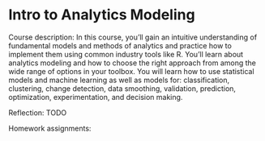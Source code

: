 # Intro to Analytics Modeling

Course description: In this course, you’ll gain an intuitive understanding of fundamental models and methods of analytics and practice how to implement them using common industry tools like R. You’ll learn about analytics modeling and how to choose the right approach from among the wide range of options in your toolbox. You will learn how to use statistical models and machine learning as well as models for: classification, clustering, change detection, data smoothing, validation, prediction, optimization, experimentation, and decision making.

Reflection: TODO

Homework assignments: 
